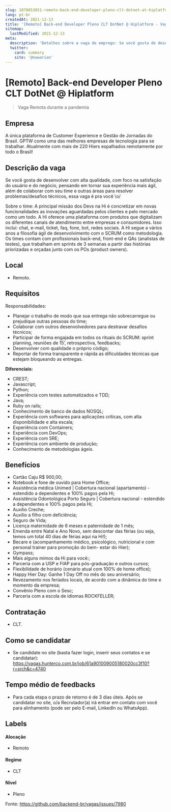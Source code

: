 ```yaml
---
slug: 1078853851-remoto-back-end-developer-pleno-clt-dotnet-at-hiplatform
lang: pt-br
createdAt: 2021-12-13
title: '[Remoto] Back-end Developer Pleno CLT DotNet @ Hiplatform - Vaga de Emprego'
sitemap:
  lastModified: 2021-12-13
meta:
  description: 'Detalhes sobre a vaga de emprego: Se você gosta de desenvolver com alta qualidade, com foco na satisfação do usuário e do negócio, pensando em tornar sua experiência mais ágil, além de colaborar com seu time e outras áreas para resolver problemas/desafios técnicos, essa vaga é pra você \o/ Sobre o time: A principal missão dos Devs na Hi é concretizar em novas funcionalidades as inovações aguardadas pelos clientes e pelo mercado como um todo. A Hi oferece uma plataforma com produtos que digitalizam os diferentes canais de atendimento entre empresas e consumidores. Isso inclui: chat, e-mail, ticket, faq, fone, bot, redes sociais. A Hi segue a vários anos a filosofia ágil de desenvolvimento com o SCRUM como metodologia. Os times contam com profissionais back-end, front-end e QAs (analistas de testes), que trabalham em sprints de 3 semanas a partir das histórias priorizadas e orçadas junto com os POs (product owners).'
  twitter:
    card: summary
    site: '@nawarian'
---
```


# [Remoto] Back-end Developer Pleno CLT DotNet @ Hiplatform

<!--
==================================================
Caso a vaga for remoto durante a pandemia informar no texto "Remoto durante o covid"
==================================================
-->
<!-- 
==================================================
POR FAVOR, SÓ POSTE SE A VAGA FOR PARA BACK-END!

Não faça distinção de gênero no título da vaga.

Use: "Back-End Developer" ao invés de 
"Desenvolvedor Back-End" \o/

Exemplo: `[São Paulo] Back-End Developer @ NOME DA EMPRESA`
==================================================
-->
<!--
==================================================
Caso a vaga for remoto durante a pandemia deixar a linha abaixo
==================================================
-->
> Vaga Remota durante a pandemia

## Empresa

A única plataforma de Customer Experience e Gestão de Jornadas do Brasil. GPTW como uma das melhores empresas de tecnologia para se trabalhar. Atualmente com mais de 220 Hiers espalhados remotamente por todo o Brasil!

## Descrição da vaga

Se você gosta de desenvolver com alta qualidade, com foco na satisfação do usuário e do negócio, pensando em tornar sua experiência mais ágil, além de colaborar com seu time e outras áreas para resolver problemas/desafios técnicos, essa vaga é pra você \o/

Sobre o time:
A principal missão dos Devs na Hi é concretizar em novas funcionalidades as inovações aguardadas pelos clientes e pelo mercado como um todo. A Hi oferece uma plataforma com produtos que digitalizam os diferentes canais de atendimento entre empresas e consumidores. Isso inclui: chat, e-mail, ticket, faq, fone, bot, redes sociais.
A Hi segue a vários anos a filosofia ágil de desenvolvimento com o SCRUM como metodologia. Os times contam com profissionais back-end, front-end e QAs (analistas de testes), que trabalham em sprints de 3 semanas a partir das histórias priorizadas e orçadas junto com os POs (product owners).

## Local

- Remoto. 

## Requisitos

Responsabilidades:
- Planejar o trabalho de modo que sua entrega não sobrecarregue ou prejudique outras pessoas do time;
- Colaborar com outros desenvolvedores para destravar desafios técnicos;
- Participar de forma engajada em todos os rituais do SCRUM: sprint planning, reuniões de 15’, retrospectiva, feedbacks;
- Desenvolver com qualidade o próprio código;
- Reportar de forma transparente e rápida as dificuldades técnicas que estejam bloqueando as entregas.

**Diferenciais:**
- CREST;
- Javascript;
- Python;
- Experiência com testes automatizados e TDD;
- Java;
- Ruby on rails;
- Conhecimento de banco de dados NOSQL;
- Experiência com softwares para aplicações críticas, com alta disponibilidade e alta escala;
- Experiência com Containers;
- Experiência com DevOps;
- Experiência com SRE;
- Experiência com ambiente de produção;
- Conhecimento de metodologias ágeis.

## Benefícios

- Cartão Caju R$ 900,00;
- Notebook e fone de ouvido para Home Office;
- Assistência médica Unimed | Cobertura nacional (apartamento) - estendido a dependentes e 100% pagos pela Hi;
- Assistência Odontológica Porto Seguro | Cobertura nacional - estendido a dependentes e 100% pagos pela Hi;
- Auxílio Creche;
- Auxílio a filho com deficiência;
- Seguro de Vida;
- Licença maternidade de 6 meses e paternidade de 1 mês;
- Emenda entre Natal e Ano Novo, sem descontar das férias (ou seja, temos um total 40 dias de férias aqui na Hi!);
- Becare e (acompanhamento médico, psicológico, nutricional e com personal trainer para promoção do bem- estar do Hier);
- Gympass;
- Mais alguns mimos da Hi para você:;
- Parceria com a USP e FIAP para pós-graduação e outros cursos;
- Flexibilidade de horário (cenário atual com 100% de home office);
- Happy Hier Day: Ganhe 1 Day Off no mês do seu aniversário;
- Revezamento nos feriados locais, de acordo com a dinâmica do time e momento da empresa;
- Convênio Pleno com o Sesc;
- Parceria com a escola de idiomas ROCKFELLER;

## Contratação

- CLT.

## Como se candidatar

- Se candidate no site (basta fazer login, inserir seus contatos e se candidatar): https://vagas.hunterco.com.br/job/61a901009005180020cc3f10?r=srch&c=4740

## Tempo médio de feedbacks

- Para cada etapa o prazo de retorno é de 3 dias úteis. Após se candidatar no site, o/a Recrutador(a) irá entrar em contato com você para alinhamento (pode ser pelo E-mail, LinkedIn ou WhatsApp).

## Labels
<!-- retire os labels que não fazem sentido à vaga -->

#### Alocação
- Remoto

#### Regime
- CLT

#### Nível
- Pleno




Fonte: https://github.com/backend-br/vagas/issues/7980
